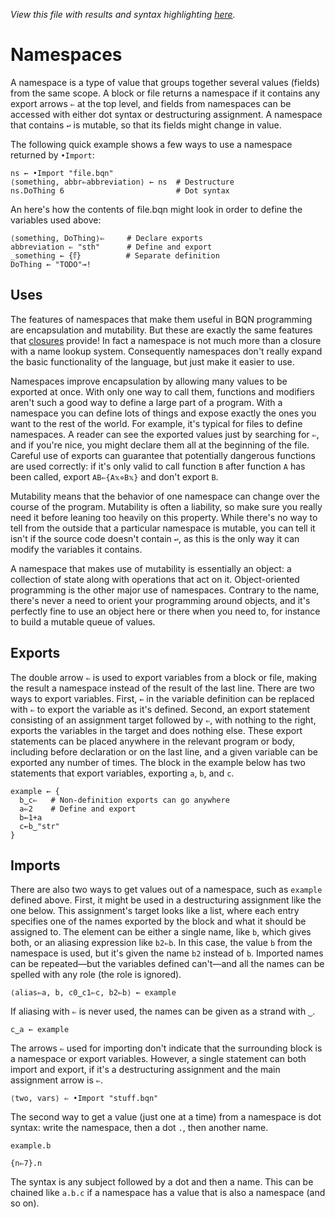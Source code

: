 *View this file with results and syntax highlighting [here](https://mlochbaum.github.io/BQN/doc/namespace.html).*

# Namespaces

A namespace is a type of value that groups together several values (fields) from the same scope. A block or file returns a namespace if it contains any export arrows `⇐` at the top level, and fields from namespaces can be accessed with either dot syntax or destructuring assignment. A namespace that contains `↩` is mutable, so that its fields might change in value.

The following quick example shows a few ways to use a namespace returned by `•Import`:

    ns ← •Import "file.bqn"
    ⟨something, abbr⇐abbreviation⟩ ← ns  # Destructure
    ns.DoThing 6                         # Dot syntax

An here's how the contents of file.bqn might look in order to define the variables used above:

    ⟨something, DoThing⟩⇐     # Declare exports
    abbreviation ⇐ "sth"      # Define and export
    _something ← {𝕗}          # Separate definition
    DoThing ← "TODO"⊸!

## Uses

The features of namespaces that make them useful in BQN programming are encapsulation and mutability. But these are exactly the same features that [closures](https://en.wikipedia.org/wiki/Closure_(computer_programming)) provide! In fact a namespace is not much more than a closure with a name lookup system. Consequently namespaces don't really expand the basic functionality of the language, but just make it easier to use.

Namespaces improve encapsulation by allowing many values to be exported at once. With only one way to call them, functions and modifiers aren't such a good way to define a large part of a program. With a namespace you can define lots of things and expose exactly the ones you want to the rest of the world. For example, it's typical for files to define namespaces. A reader can see the exported values just by searching for `⇐`, and if you're nice, you might declare them all at the beginning of the file. Careful use of exports can guarantee that potentially dangerous functions are used correctly: if it's only valid to call function `B` after function `A` has been called, export `AB⇐{A𝕩⋄B𝕩}` and don't export `B`.

Mutability means that the behavior of one namespace can change over the course of the program. Mutability is often a liability, so make sure you really need it before leaning too heavily on this property. While there's no way to tell from the outside that a particular namespace is mutable, you can tell it isn't if the source code doesn't contain `↩`, as this is the only way it can modify the variables it contains.

A namespace that makes use of mutability is essentially an object: a collection of state along with operations that act on it. Object-oriented programming is the other major use of namespaces. Contrary to the name, there's never a need to orient your programming around objects, and it's perfectly fine to use an object here or there when you need to, for instance to build a mutable queue of values.

## Exports

The double arrow `⇐` is used to export variables from a block or file, making the result a namespace instead of the result of the last line. There are two ways to export variables. First, `←` in the variable definition can be replaced with `⇐` to export the variable as it's defined. Second, an export statement consisting of an assignment target followed by `⇐`, with nothing to the right, exports the variables in the target and does nothing else. These export statements can be placed anywhere in the relevant program or body, including before declaration or on the last line, and a given variable can be exported any number of times. The block in the example below has two statements that export variables, exporting `a`, `b`, and `c`.

    example ← {
      b‿c⇐   # Non-definition exports can go anywhere
      a⇐2    # Define and export
      b←1+a
      c←b‿"str"
    }

## Imports

There are also two ways to get values out of a namespace, such as `example` defined above. First, it might be used in a destructuring assignment like the one below. This assignment's target looks like a list, where each entry specifies one of the names exported by the block and what it should be assigned to. The element can be either a single name, like `b`, which gives both, or an aliasing expression like `b2⇐b`. In this case, the value `b` from the namespace is used, but it's given the name `b2` instead of `b`. Imported names can be repeated—but the variables defined can't—and all the names can be spelled with any role (the role is ignored).

    ⟨alias⇐a, b, c0‿c1⇐c, b2⇐b⟩ ← example

If aliasing with `⇐` is never used, the names can be given as a strand with `‿`.

    c‿a ← example

The arrows `⇐` used for importing don't indicate that the surrounding block is a namespace or export variables. However, a single statement can both import and export, if it's a destructuring assignment and the main assignment arrow is `⇐`.

    ⟨two, vars⟩ ⇐ •Import "stuff.bqn"

The second way to get a value (just one at a time) from a namespace is dot syntax: write the namespace, then a dot `.`, then another name.

    example.b

    {n⇐7}.n

The syntax is any subject followed by a dot and then a name. This can be chained like `a.b.c` if a namespace has a value that is also a namespace (and so on).
